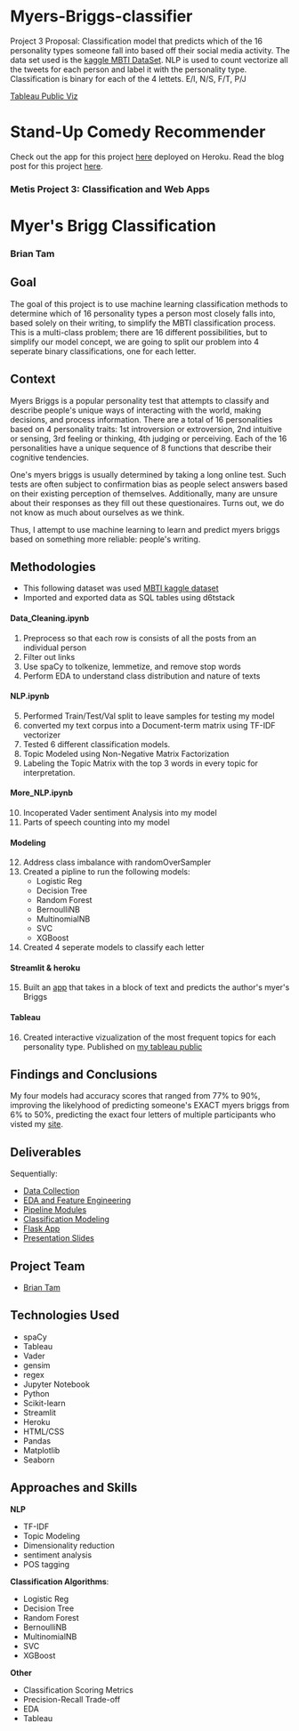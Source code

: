 # Myers-Briggs-classifier

Project 3 Proposal: Classification model that predicts which of the 16 personality types someone fall into based off their social media activity. The data set used is the [kaggle MBTI DataSet](https://www.kaggle.com/datasnaek/mbti-type). NLP is used to count vectorize all the tweets for each person and label it with the personality type. Classification is binary for each of the 4 lettets. E/I, N/S, F/T, P/J



[Tableau Public Viz](https://public.tableau.com/profile/bgood2me#!/vizhome/MyerBriggsTopics/Dashboard1)


# Stand-Up Comedy Recommender

Check out the app for this project <a href="https://myers-briggs-nlp.herokuapp.com/" target="_blank">here</a> deployed on Heroku.
Read the blog post for this project <a href="https://medium.com/p/85194950c923/edit" target="_blank">here</a>.


### Metis Project 3: Classification and Web Apps

# Myer's Brigg Classification

### Brian Tam

## Goal

The goal of this project is to use machine learning classification methods to determine which of 16 personality types a person most closely falls into, based solely on their writing, to simplify the MBTI classification process. This is a multi-class problem; there are 16 different possibilities, but to simplify our model concept, we are going to split our problem into 4 seperate binary classifications, one for each letter.

## Context

Myers Briggs is a popular personality test that attempts to classify and describe people's unique ways of interacting with the world, making decisions, and process information. There are a total of 16 personalities based on 4 personality traits: 1st introversion or extroversion, 2nd intuitive or sensing, 3rd feeling or thinking, 4th judging or perceiving. Each of the 16 personalities have a unique sequence of 8 functions that describe their cognitive tendencies.

One's myers briggs is usually determined by taking a long online test. Such tests are often subject to confirmation bias as people select answers based on their existing perception of themselves. Additionally, many are unsure about their responses as they fill out these questionaires. Turns out, we do not know as much about ourselves as we think.

Thus, I attempt to use machine learning to learn and predict myers briggs based on something more reliable: people's writing.

## Methodologies
- This following dataset was used [MBTI kaggle dataset](https://www.kaggle.com/datasnaek/mbti-type)
- Imported and exported data as SQL tables using d6tstack
#### Data_Cleaning.ipynb
1. Preprocess so that each row is consists of all the posts from an individual person
2. Filter out links
3. Use spaCy to tolkenize, lemmetize, and remove stop words 
4. Perform EDA to understand class distribution and nature of texts
#### NLP.ipynb
5. Performed Train/Test/Val split to leave samples for testing my model
6. converted my text corpus into a Document-term matrix using TF-IDF vectorizer
7. Tested 6 different classification models.
8. Topic Modeled using Non-Negative Matrix Factorization
9. Labeling the Topic Matrix with the top 3 words in every topic for interpretation.
#### More_NLP.ipynb
10. Incoperated Vader sentiment Analysis into my model
11. Parts of speech counting into my model
#### Modeling
12. Address class imbalance with randomOverSampler
13. Created a pipline to run the following models:
    - Logistic Reg
    - Decision Tree
    - Random Forest
    - BernoulliNB
    - MultinomialNB
    - SVC
    - XGBoost
14. Created 4 seperate models to classify each letter
#### Streamlit & heroku 
15. Built an [app](https://myers-briggs-nlp.herokuapp.com/) that takes in a block of text and predicts the author's myer's Briggs
#### Tableau
16. Created interactive vizualization of the most frequent topics for each personality type. Published on [my tableau public](https://public.tableau.com/profile/bgood2me#!/vizhome/MyerBriggsTopics/Dashboard1?publish=yes)

## Findings and Conclusions

My four models had accuracy scores that ranged from 77% to 90%, improving the likelyhood of predicting someone's EXACT myers briggs from 6% to 50%, predicting the exact four letters of multiple participants who visted my [site](https://myers-briggs-nlp.herokuapp.com/).

## Deliverables

Sequentially:

- [Data Collection](https://github.com/anterra/yoga-class-ifying/tree/master/data_collection)
- [EDA and Feature Engineering](https://github.com/anterra/yoga-class-ifying/blob/master/classification_modeling/eda_feature_engineering.ipynb)
- [Pipeline Modules](https://github.com/anterra/yoga-class-ifying/blob/master/classification_modeling/pipeline_modules.py)
- [Classification Modeling](https://github.com/anterra/yoga-class-ifying/blob/master/classification_modeling/classification_modeling.ipynb)
- [Flask App](https://github.com/anterra/yoga-class-ifying/tree/master/flask_app)
- [Presentation Slides](https://github.com/anterra/yoga-class-ifying/blob/master/presentation/Yoga%20Classification.pdf)

## Project Team

- [Brian Tam](https://www.linkedin.com/in/brianhtam/)

## Technologies Used

- spaCy
- Tableau
- Vader
- gensim
- regex
- Jupyter Notebook
- Python
- Scikit-learn
- Streamlit
- Heroku
- HTML/CSS
- Pandas
- Matplotlib
- Seaborn


## Approaches and Skills

**NLP**
- TF-IDF
- Topic Modeling
- Dimensionality reduction
- sentiment analysis
- POS tagging

**Classification Algorithms**:
- Logistic Reg
- Decision Tree
- Random Forest
- BernoulliNB
- MultinomialNB
- SVC
- XGBoost


**Other**

- Classification Scoring Metrics
- Precision-Recall Trade-off
- EDA
- Tableau
